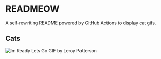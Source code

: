 # READMEOW

A self-rewriting README powered by GitHub Actions to display cat gifs.

## Cats

![Im Ready Lets Go GIF by Leroy Patterson](https://media3.giphy.com/media/CjmvTCZf2U3p09Cn0h/200.gif?cid=9acd02da0k5k7cd08bbvmsczljlh3yb2s5k1vlt93wc488b6&ep=v1_gifs_search&rid=200.gif&ct=g)
